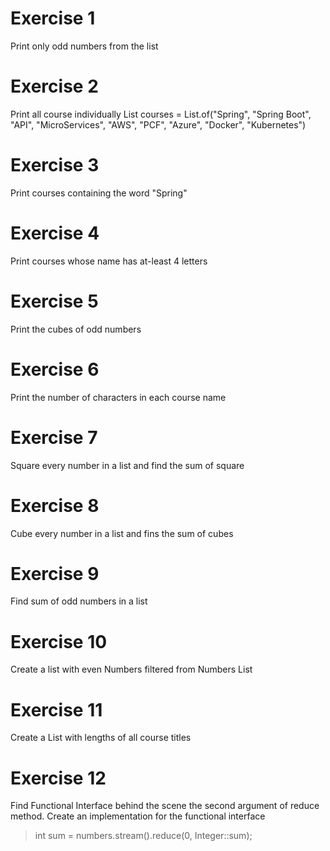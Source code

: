 # Exercise 1
Print only odd numbers from the list

# Exercise 2
Print all course individually
List<String> courses = List.of("Spring", "Spring Boot", "API", "MicroServices", "AWS", "PCF", "Azure", "Docker", "Kubernetes")

# Exercise 3
Print courses containing the word "Spring"

# Exercise 4
Print courses whose name has at-least 4 letters

# Exercise 5
Print the cubes of odd numbers

# Exercise 6
Print the number of characters in each course name

# Exercise 7
Square every number in a list and find the sum of square

# Exercise 8
Cube every number in a list and fins the sum of cubes

# Exercise 9
Find sum of odd numbers in a list

# Exercise 10
Create a list with even Numbers filtered from Numbers List

# Exercise 11
Create a List with lengths of all course titles

# Exercise 12
Find Functional Interface behind the scene the second argument of reduce method.
Create an implementation for the functional interface 
> int sum = numbers.stream().reduce(0, Integer::sum);


